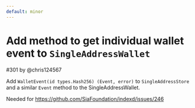 ```yaml
---
default: minor
---
```


# Add method to get individual wallet event to `SingleAddressWallet`

#301 by @chris124567

Add `WalletEvent(id types.Hash256) (Event, error)` to `SingleAddressStore` and a similar `Event` method to the SingleAddressWallet.

Needed for https://github.com/SiaFoundation/indexd/issues/246
